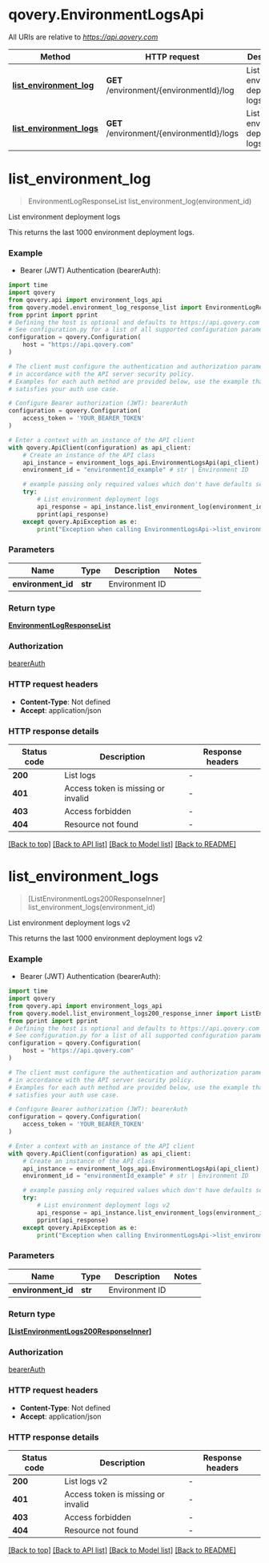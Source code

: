 # qovery.EnvironmentLogsApi

All URIs are relative to *https://api.qovery.com*

Method | HTTP request | Description
------------- | ------------- | -------------
[**list_environment_log**](EnvironmentLogsApi.md#list_environment_log) | **GET** /environment/{environmentId}/log | List environment deployment logs
[**list_environment_logs**](EnvironmentLogsApi.md#list_environment_logs) | **GET** /environment/{environmentId}/logs | List environment deployment logs v2


# **list_environment_log**
> EnvironmentLogResponseList list_environment_log(environment_id)

List environment deployment logs

This returns the last 1000 environment deployment logs.

### Example

* Bearer (JWT) Authentication (bearerAuth):

```python
import time
import qovery
from qovery.api import environment_logs_api
from qovery.model.environment_log_response_list import EnvironmentLogResponseList
from pprint import pprint
# Defining the host is optional and defaults to https://api.qovery.com
# See configuration.py for a list of all supported configuration parameters.
configuration = qovery.Configuration(
    host = "https://api.qovery.com"
)

# The client must configure the authentication and authorization parameters
# in accordance with the API server security policy.
# Examples for each auth method are provided below, use the example that
# satisfies your auth use case.

# Configure Bearer authorization (JWT): bearerAuth
configuration = qovery.Configuration(
    access_token = 'YOUR_BEARER_TOKEN'
)

# Enter a context with an instance of the API client
with qovery.ApiClient(configuration) as api_client:
    # Create an instance of the API class
    api_instance = environment_logs_api.EnvironmentLogsApi(api_client)
    environment_id = "environmentId_example" # str | Environment ID

    # example passing only required values which don't have defaults set
    try:
        # List environment deployment logs
        api_response = api_instance.list_environment_log(environment_id)
        pprint(api_response)
    except qovery.ApiException as e:
        print("Exception when calling EnvironmentLogsApi->list_environment_log: %s\n" % e)
```


### Parameters

Name | Type | Description  | Notes
------------- | ------------- | ------------- | -------------
 **environment_id** | **str**| Environment ID |

### Return type

[**EnvironmentLogResponseList**](EnvironmentLogResponseList.md)

### Authorization

[bearerAuth](../README.md#bearerAuth)

### HTTP request headers

 - **Content-Type**: Not defined
 - **Accept**: application/json


### HTTP response details

| Status code | Description | Response headers |
|-------------|-------------|------------------|
**200** | List logs |  -  |
**401** | Access token is missing or invalid |  -  |
**403** | Access forbidden |  -  |
**404** | Resource not found |  -  |

[[Back to top]](#) [[Back to API list]](../README.md#documentation-for-api-endpoints) [[Back to Model list]](../README.md#documentation-for-models) [[Back to README]](../README.md)

# **list_environment_logs**
> [ListEnvironmentLogs200ResponseInner] list_environment_logs(environment_id)

List environment deployment logs v2

This returns the last 1000 environment deployment logs v2

### Example

* Bearer (JWT) Authentication (bearerAuth):

```python
import time
import qovery
from qovery.api import environment_logs_api
from qovery.model.list_environment_logs200_response_inner import ListEnvironmentLogs200ResponseInner
from pprint import pprint
# Defining the host is optional and defaults to https://api.qovery.com
# See configuration.py for a list of all supported configuration parameters.
configuration = qovery.Configuration(
    host = "https://api.qovery.com"
)

# The client must configure the authentication and authorization parameters
# in accordance with the API server security policy.
# Examples for each auth method are provided below, use the example that
# satisfies your auth use case.

# Configure Bearer authorization (JWT): bearerAuth
configuration = qovery.Configuration(
    access_token = 'YOUR_BEARER_TOKEN'
)

# Enter a context with an instance of the API client
with qovery.ApiClient(configuration) as api_client:
    # Create an instance of the API class
    api_instance = environment_logs_api.EnvironmentLogsApi(api_client)
    environment_id = "environmentId_example" # str | Environment ID

    # example passing only required values which don't have defaults set
    try:
        # List environment deployment logs v2
        api_response = api_instance.list_environment_logs(environment_id)
        pprint(api_response)
    except qovery.ApiException as e:
        print("Exception when calling EnvironmentLogsApi->list_environment_logs: %s\n" % e)
```


### Parameters

Name | Type | Description  | Notes
------------- | ------------- | ------------- | -------------
 **environment_id** | **str**| Environment ID |

### Return type

[**[ListEnvironmentLogs200ResponseInner]**](ListEnvironmentLogs200ResponseInner.md)

### Authorization

[bearerAuth](../README.md#bearerAuth)

### HTTP request headers

 - **Content-Type**: Not defined
 - **Accept**: application/json


### HTTP response details

| Status code | Description | Response headers |
|-------------|-------------|------------------|
**200** | List logs v2 |  -  |
**401** | Access token is missing or invalid |  -  |
**403** | Access forbidden |  -  |
**404** | Resource not found |  -  |

[[Back to top]](#) [[Back to API list]](../README.md#documentation-for-api-endpoints) [[Back to Model list]](../README.md#documentation-for-models) [[Back to README]](../README.md)

